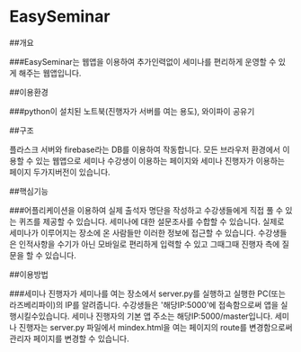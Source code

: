 # EasySeminar


##개요


###EasySeminar는 웹앱을 이용하여 추가인력없이 세미나를 편리하게 운영할 수 있게 해주는 웹앱입니다.


##이용환경


###python이 설치된 노트북(진행자가 서버를 여는 용도), 와이파이 공유기


##구조


플라스크 서버와 firebase라는 DB를 이용하여 작동합니다.
모든 브라우저 환경에서 이용할 수 있는 웹앱으로 세미나 수강생이 이용하는 페이지와 세미나 진행자가 이용하는 페이지 두가지버전이 있습니다.


##핵심기능


###어플리케이션을 이용하여 실제 출석자 명단을 작성하고 수강생들에게 직접 풀 수 있는 퀴즈를 제공할 수 있습니다.
세미나에 대한 설문조사를 수합할 수 있습니다. 실제로 세미나가 이루어지는 장소에 온 사람들만 이러한 정보에 접근할 수 있습니다. 수강생들은 인적사항을 수기가 아닌 모바일로 편리하게 입력할 수 있고 그때그때 진행자 측에 질문을 할 수 있습니다. 


##이용방법


###세미나 진행자가 세미나를 여는 장소에서 server.py를 실행하고 실행한 PC(또는 라즈베리파이)의 IP를 알려줍니다. 수강생들은 '해당IP:5000'에 접속함으로써 앱을 실행시킬수있습니다. 세미나 진행자의 기본 앱 주소는 해당IP:5000/master입니다.
세미나 진행자는 server.py 파일에서 mindex.html을 여는 페이지의 route를 변경함으로써 관리자 페이지를 변경할 수 있습니다.


